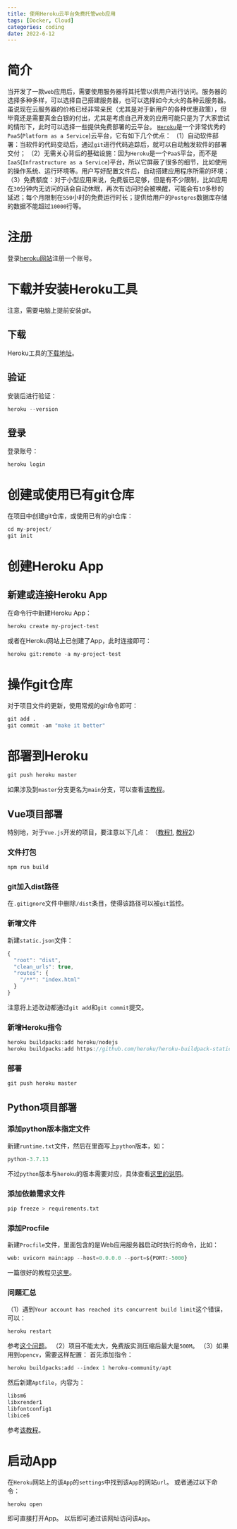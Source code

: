 ```yaml
---
title: 使用Heroku云平台免费托管web应用
tags: [Docker, Cloud]
categories: coding 
date: 2022-6-12
---
```


# 简介
当开发了一款`web`应用后，需要使用服务器将其托管以供用户进行访问。服务器的选择多种多样，可以选择自己搭建服务器，也可以选择如今大火的各种云服务器。
虽说现在云服务器的价格已经非常亲民（尤其是对于新用户的各种优惠政策），但毕竟还是需要真金白银的付出，尤其是考虑自己开发的应用可能只是为了大家尝试的情形下，此时可以选择一些提供免费部署的云平台。
[`Heroku`](https://www.heroku.com/)是一个非常优秀的`PaaS`(`Platform as a Service`)云平台，它有如下几个优点：
（1）自动软件部署：当软件的代码变动后，通过`git`进行代码追踪后，就可以自动触发软件的部署交付；
（2）无需关心背后的基础设施：因为`Heroku`是一个`PaaS`平台，而不是`IaaS`(`Infrastructure as a Service`)平台，所以它屏蔽了很多的细节，比如使用的操作系统、运行环境等。用户写好配置文件后，自动搭建应用程序所需的环境；
（3）免费额度：对于小型应用来说，免费版已足够，但是有不少限制，比如应用在`30`分钟内无访问的话会自动休眠，再次有访问时会被唤醒，可能会有`10`多秒的延迟；每个月限制在`550`小时的免费运行时长；提供给用户的`Postgres`数据库存储的数据不能超过`10000`行等。

# 注册
登录[heroku网站](https://signup.heroku.com/)注册一个账号。

# 下载并安装Heroku工具
注意，需要电脑上提前安装git。
## 下载
Heroku工具的[下载地址](https://devcenter.heroku.com/articles/heroku-cli)。
## 验证
安装后进行验证：
```python
heroku --version
```
## 登录
登录账号：
```python
heroku login
```

# 创建或使用已有git仓库
在项目中创建git仓库，或使用已有的git仓库：
```python
cd my-project/
git init
```
# 创建Heroku App
## 新建或连接Heroku App
在命令行中新建Heroku App：
```python
heroku create my-project-test
```
或者在Heroku网站上已创建了App，此时连接即可：
```python
heroku git:remote -a my-project-test
```

# 操作git仓库
对于项目文件的更新，使用常规的git命令即可：
```python
git add .
git commit -am "make it better"
```


# 部署到Heroku
```python
git push heroku master
```
如果涉及到`master`分支更名为`main`分支，可以查看[该教程](https://help.heroku.com/O0EXQZTA/how-do-i-switch-branches-from-master-to-main)。

## Vue项目部署
特别地，对于`Vue.js`开发的项目，要注意以下几点：
（[教程1](https://cli.vuejs.org/guide/deployment.html#heroku), [教程2](https://medium.com/unalai/%E8%AA%8D%E8%AD%98-heroku-%E5%AD%B8%E7%BF%92%E5%B0%87-vue-%E5%B0%88%E6%A1%88%E9%83%A8%E7%BD%B2%E8%87%B3heroku-4f5d8bd9b8e2)）
### 文件打包
```js
npm run build
```
### git加入dist路径
在`.gitignore`文件中删除`/dist`条目，使得该路径可以被`git`监控。
### 新增文件
新建`static.json`文件：
```js
{
  "root": "dist",
  "clean_urls": true,
  "routes": {
    "/**": "index.html"
  }
}
```
注意将上述改动都通过`git add`和`git commit`提交。

### 新增Heroku指令
```js
heroku buildpacks:add heroku/nodejs
heroku buildpacks:add https://github.com/heroku/heroku-buildpack-static
```
### 部署
```js
git push heroku master
```

## Python项目部署
### 添加python版本指定文件
新建`runtime.txt`文件，然后在里面写上`python`版本，如：
```python
python-3.7.13
```
不过`python`版本与`heroku`的版本需要对应，具体查看[这里的说明](https://devcenter.heroku.com/articles/python-support)。

### 添加依赖需求文件
```python
pip freeze > requirements.txt
```

### 添加Procfile
新建`Procfile`文件，里面包含的是Web应用服务器启动时执行的命令，比如：
```python
web: uvicorn main:app --host=0.0.0.0 --port=${PORT:-5000}
```
一篇很好的教程见[这里](https://towardsdatascience.com/how-to-deploy-your-fastapi-app-on-heroku-for-free-8d4271a4ab9)。

### 问题汇总
（1）遇到`Your account has reached its concurrent build limit`这个错误，可以：
```python
heroku restart
```
参考[这个问题](https://stackoverflow.com/questions/47028871/heroku-your-account-has-reached-its-concurrent-build-limit)。
（2）项目不能太大，免费版实测压缩后最大是`500M`。
（3）如果用到`opencv`，需要这样配置：
首先添加指令：
```python
heroku buildpacks:add --index 1 heroku-community/apt
```
然后新建`Aptfile`，内容为：
```python
libsm6
libxrender1
libfontconfig1
libice6
```
参考[该教程](https://medium.com/analytics-vidhya/deploying-your-opencv-flask-web-application-on-heroku-c23efcceb1e8)。

# 启动App
在`Heroku`网站上的该`App`的`settings`中找到该`App`的网站`url`。
或者通过以下命令：
```js
heroku open
```
即可直接打开App。
以后即可通过该网址访问该`App`。